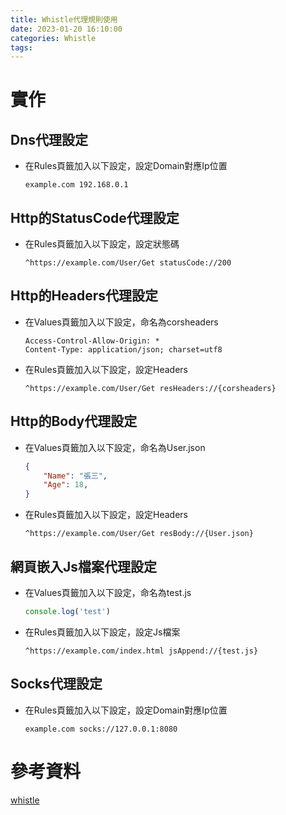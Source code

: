 ```yaml
---
title: Whistle代理規則使用
date: 2023-01-20 16:10:00
categories: Whistle
tags:
---
```


# 實作
## Dns代理設定

* 在Rules頁籤加入以下設定，設定Domain對應Ip位置
    ```nginx
    example.com 192.168.0.1
    ```

<!--more-->
## Http的StatusCode代理設定

* 在Rules頁籤加入以下設定，設定狀態碼
    ```nginx
    ^https://example.com/User/Get statusCode://200
    ```

## Http的Headers代理設定

* 在Values頁籤加入以下設定，命名為corsheaders

    ```nginx
    Access-Control-Allow-Origin: *
    Content-Type: application/json; charset=utf8
    ```

* 在Rules頁籤加入以下設定，設定Headers

    ```nginx
    ^https://example.com/User/Get resHeaders://{corsheaders}
    ```

## Http的Body代理設定

* 在Values頁籤加入以下設定，命名為User.json
    ```json
    {
        "Name": "張三",
        "Age": 18,
    }
    ```

* 在Rules頁籤加入以下設定，設定Headers

    ```nginx
    ^https://example.com/User/Get resBody://{User.json}
    ```

## 網頁嵌入Js檔案代理設定

* 在Values頁籤加入以下設定，命名為test.js
    ```javascript
    console.log('test')
    ```

* 在Rules頁籤加入以下設定，設定Js檔案
    ```nginx
    ^https://example.com/index.html jsAppend://{test.js}
    ```

## Socks代理設定

* 在Rules頁籤加入以下設定，設定Domain對應Ip位置
    ```nginx
    example.com socks://127.0.0.1:8080
    ```

# 參考資料
[whistle](https://wproxy.org/whistle/)